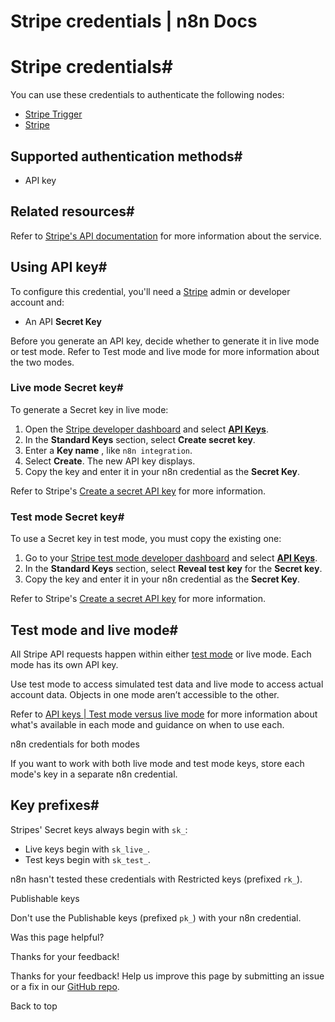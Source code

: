# Stripe credentials | n8n Docs

[ ](https://github.com/n8n-io/n8n-docs/edit/main/docs/integrations/builtin/credentials/stripe.md "Edit this page")

# Stripe credentials#

You can use these credentials to authenticate the following nodes:

  * [Stripe Trigger](../../trigger-nodes/n8n-nodes-base.stripetrigger/)
  * [Stripe](../../app-nodes/n8n-nodes-base.stripe/)

## Supported authentication methods#

  * API key

## Related resources#

Refer to [Stripe's API documentation](https://docs.stripe.com/api) for more information about the service.

## Using API key#

To configure this credential, you'll need a [Stripe](https://stripe.com/) admin or developer account and:

  * An API **Secret Key**

Before you generate an API key, decide whether to generate it in live mode or test mode. Refer to Test mode and live mode for more information about the two modes.

### Live mode Secret key#

To generate a Secret key in live mode:

  1. Open the [Stripe developer dashboard](https://dashboard.stripe.com/developers) and select [**API Keys**](https://dashboard.stripe.com/apikeys).
  2. In the **Standard Keys** section, select **Create secret key**.
  3. Enter a **Key name** , like `n8n integration`.
  4. Select **Create**. The new API key displays.
  5. Copy the key and enter it in your n8n credential as the **Secret Key**.

Refer to Stripe's [Create a secret API key](https://docs.stripe.com/keys#create-api-secret-key) for more information.

### Test mode Secret key#

To use a Secret key in test mode, you must copy the existing one:

  1. Go to your [Stripe test mode developer dashboard](https://dashboard.stripe.com/test/developers) and select [**API Keys**](https://dashboard.stripe.com/test/apikeys).
  2. In the **Standard Keys** section, select **Reveal test key** for the **Secret key**.
  3. Copy the key and enter it in your n8n credential as the **Secret Key**.

Refer to Stripe's [Create a secret API key](https://docs.stripe.com/keys#create-api-secret-key) for more information.

## Test mode and live mode#

All Stripe API requests happen within either [test mode](https://docs.stripe.com/test-mode) or live mode. Each mode has its own API key. 

Use test mode to access simulated test data and live mode to access actual account data. Objects in one mode aren’t accessible to the other.

Refer to [API keys | Test mode versus live mode](https://docs.stripe.com/keys#test-live-modes) for more information about what's available in each mode and guidance on when to use each.

n8n credentials for both modes

If you want to work with both live mode and test mode keys, store each mode's key in a separate n8n credential.

## Key prefixes#

Stripes' Secret keys always begin with `sk_`:

  * Live keys begin with `sk_live_`.
  * Test keys begin with `sk_test_`.

n8n hasn't tested these credentials with Restricted keys (prefixed `rk_`).

Publishable keys

Don't use the Publishable keys (prefixed `pk_`) with your n8n credential.

Was this page helpful? 

Thanks for your feedback! 

Thanks for your feedback! Help us improve this page by submitting an issue or a fix in our [GitHub repo](https://github.com/n8n-io/n8n-docs). 

Back to top